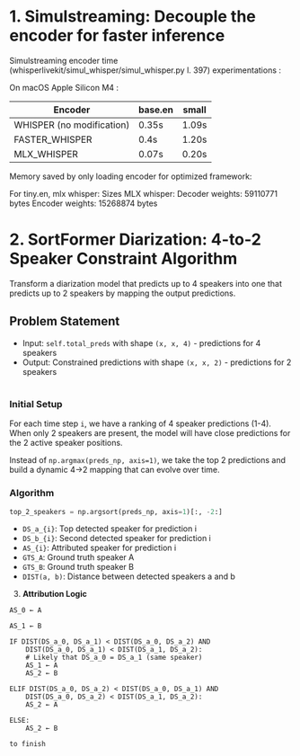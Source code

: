 # 1. Simulstreaming: Decouple the encoder for faster inference

Simulstreaming encoder time (whisperlivekit/simul_whisper/simul_whisper.py l. 397) experimentations :

On macOS Apple Silicon M4 :

| Encoder | base.en | small |
|--------|---------|-------|
| WHISPER (no modification) | 0.35s | 1.09s |
| FASTER_WHISPER | 0.4s | 1.20s |
| MLX_WHISPER | 0.07s | 0.20s |

Memory saved by only loading encoder for optimized framework:

For tiny.en, mlx whisper:
Sizes MLX whisper:
Decoder weights: 59110771 bytes
Encoder weights: 15268874 bytes



# 2. SortFormer Diarization: 4-to-2 Speaker Constraint Algorithm

Transform a diarization model that predicts up to 4 speakers into one that predicts up to 2 speakers by mapping the output predictions.

## Problem Statement
- Input: `self.total_preds` with shape `(x, x, 4)` - predictions for 4 speakers
- Output: Constrained predictions with shape `(x, x, 2)` - predictions for 2 speakers

#
### Initial Setup
For each time step `i`, we have a ranking of 4 speaker predictions (1-4). When only 2 speakers are present, the model will have close predictions for the 2 active speaker positions.

Instead of `np.argmax(preds_np, axis=1)`, we take the top 2 predictions and build a dynamic 4→2 mapping that can evolve over time.

### Algorithm

```python
top_2_speakers = np.argsort(preds_np, axis=1)[:, -2:]
```

- `DS_a_{i}`: Top detected speaker for prediction i
- `DS_b_{i}`: Second detected speaker for prediction i  
- `AS_{i}`: Attributed speaker for prediction i
- `GTS_A`: Ground truth speaker A
- `GTS_B`: Ground truth speaker B
- `DIST(a, b)`: Distance between detected speakers a and b

3. **Attribution Logic**

```
AS_0 ← A

AS_1 ← B

IF DIST(DS_a_0, DS_a_1) < DIST(DS_a_0, DS_a_2) AND 
    DIST(DS_a_0, DS_a_1) < DIST(DS_a_1, DS_a_2):
    # Likely that DS_a_0 = DS_a_1 (same speaker)
    AS_1 ← A
    AS_2 ← B

ELIF DIST(DS_a_0, DS_a_2) < DIST(DS_a_0, DS_a_1) AND 
    DIST(DS_a_0, DS_a_2) < DIST(DS_a_1, DS_a_2):
    AS_2 ← A

ELSE:
    AS_2 ← B

to finish
```